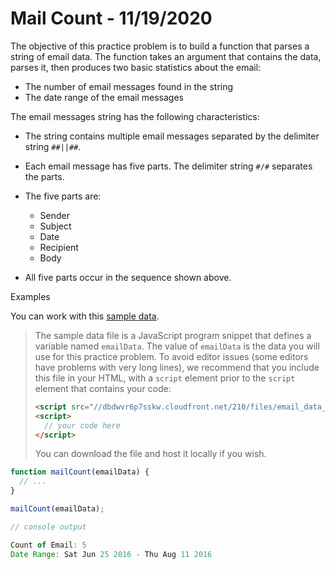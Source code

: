 
# Mail Count - 11/19/2020

The objective of this practice problem is to build a function that parses a string of email data. The function takes an argument that contains the data, parses it, then produces two basic statistics about the email:

* The number of email messages found in the string
* The date range of the email messages

The email messages string has the following characteristics:

* The string contains multiple email messages separated by the delimiter string `##||##`.
* Each email message has five parts. The delimiter string `#/#` separates the parts.
* The five parts are:
  * Sender
  * Subject
  * Date
  * Recipient
  * Body

* All five parts occur in the sequence shown above.

Examples

You can work with this [sample data](https://dbdwvr6p7sskw.cloudfront.net/210/files/email_data_v2.js).

> The sample data file is a JavaScript program snippet that defines a variable named `emailData`. The value of `emailData` is the data you will use for this practice problem. To avoid editor issues (some editors have problems with very long lines), we recommend that you include this file in your HTML, with a `script` element prior to the `script` element that contains your code:
>
> ```html
> <script src="//dbdwvr6p7sskw.cloudfront.net/210/files/email_data_v2.js"></script>
> <script>
>   // your code here
> </script>
> ```
>
> You can download the file and host it locally if you wish.

```javascript
function mailCount(emailData) {
  // ...
}

mailCount(emailData);

// console output

Count of Email: 5
Date Range: Sat Jun 25 2016 - Thu Aug 11 2016
```

